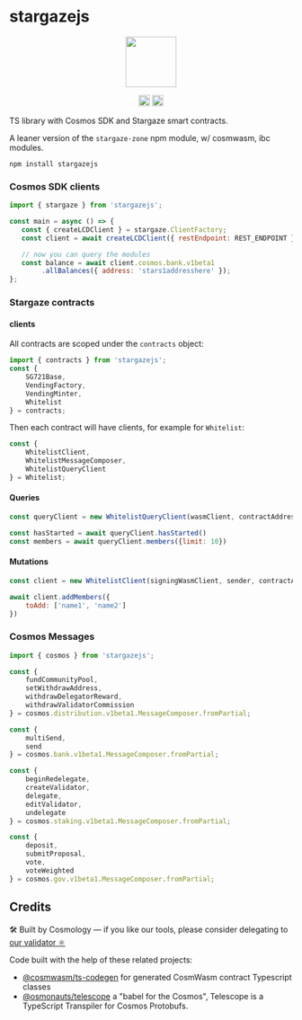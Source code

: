 # stargazejs

<p align="center" width="100%">
    <img height="90" src="https://user-images.githubusercontent.com/545047/184694732-f4a3d397-14fb-415a-9562-a532f510f812.png" />
</p>

<p align="center" width="100%">
   <a href="https://github.com/cosmology-tech/stargaze-zone/blob/main/LICENSE"><img height="20" src="https://img.shields.io/badge/license-MIT-blue.svg"></a>
   <a href="https://www.npmjs.com/package/stargazejs"><img height="20" src="https://img.shields.io/github/package-json/v/cosmology-tech/stargaze-zone?filename=packages%2Fstargazejs%2Fpackage.json"></a>
</p>


TS library with Cosmos SDK and Stargaze smart contracts. 

A leaner version of the `stargaze-zone` npm module, w/ cosmwasm, ibc modules.

```
npm install stargazejs
```

### Cosmos SDK clients

```js
import { stargaze } from 'stargazejs';

const main = async () => {
   const { createLCDClient } = stargaze.ClientFactory; 
   const client = await createLCDClient({ restEndpoint: REST_ENDPOINT });

   // now you can query the modules
   const balance = await client.cosmos.bank.v1beta1
        .allBalances({ address: 'stars1addresshere' });
};
```

### Stargaze contracts

#### clients

All contracts are scoped under the `contracts` object:

```js
import { contracts } from 'stargazejs';
const {
    SG721Base,
    VendingFactory,
    VendingMinter,
    Whitelist
} = contracts;
```

Then each contract will have clients, for example for `Whitelist`:

```ts
const {
    WhitelistClient,
    WhitelistMessageComposer,
    WhitelistQueryClient
} = Whitelist;
```

#### Queries 

```js
const queryClient = new WhitelistQueryClient(wasmClient, contractAddress);

const hasStarted = await queryClient.hasStarted()
const members = await queryClient.members({limit: 10})
```
#### Mutations

```js
const client = new WhitelistClient(signingWasmClient, sender, contractAddress);

await client.addMembers({
    toAdd: ['name1', 'name2']
})
```

### Cosmos Messages

```js
import { cosmos } from 'stargazejs';

const {
    fundCommunityPool,
    setWithdrawAddress,
    withdrawDelegatorReward,
    withdrawValidatorCommission
} = cosmos.distribution.v1beta1.MessageComposer.fromPartial;

const {
    multiSend,
    send
} = cosmos.bank.v1beta1.MessageComposer.fromPartial;

const {
    beginRedelegate,
    createValidator,
    delegate,
    editValidator,
    undelegate
} = cosmos.staking.v1beta1.MessageComposer.fromPartial;

const {
    deposit,
    submitProposal,
    vote,
    voteWeighted
} = cosmos.gov.v1beta1.MessageComposer.fromPartial;
```
## Credits

🛠 Built by Cosmology — if you like our tools, please consider delegating to [our validator ⚛️](https://cosmology.tech/validator)

Code built with the help of these related projects:

* [@cosmwasm/ts-codegen](https://github.com/CosmWasm/ts-codegen) for generated CosmWasm contract Typescript classes
* [@osmonauts/telescope](https://github.com/osmosis-labs/telescope) a "babel for the Cosmos", Telescope is a TypeScript Transpiler for Cosmos Protobufs.

